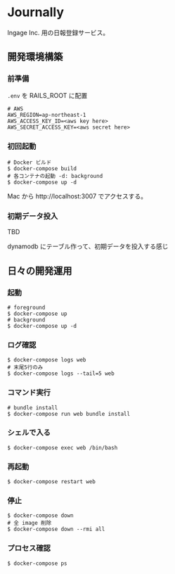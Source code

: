 # Journally

Ingage Inc. 用の日報登録サービス。

## 開発環境構築

### 前準備

`.env` を RAILS_ROOT に配置

```
# AWS
AWS_REGION=ap-northeast-1
AWS_ACCESS_KEY_ID=<aws key here>
AWS_SECRET_ACCESS_KEY=<aws secret here>
```

### 初回起動

```
# Docker ビルド
$ docker-compose build
# 各コンテナの起動 -d: background
$ docker-compose up -d
```

Mac から http://localhost:3007 でアクセスする。

### 初期データ投入

TBD

dynamodb にテーブル作って、初期データを投入する感じ

## 日々の開発運用

### 起動

```
# foreground
$ docker-compose up
# background
$ docker-compose up -d
```

### ログ確認

```
$ docker-compose logs web
# 末尾5行のみ
$ docker-compose logs --tail=5 web
```

### コマンド実行

```
# bundle install
$ docker-compose run web bundle install
```

### シェルで入る

```
$ docker-compose exec web /bin/bash
```

### 再起動

```
$ docker-compose restart web
```

### 停止

```
$ docker-compose down
# 全 image 削除
$ docker-compose down --rmi all
```

### プロセス確認

```
$ docker-compose ps
```
